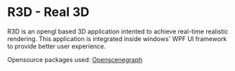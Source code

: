 # R3D - Real 3D

R3D is an opengl based 3D application intented to achieve real-time realistic rendering.
This application is integrated inside windows' WPF UI framework to provide better user experience.

Opensource packages used:
[Openscenegraph](https://github.com/openscenegraph/OpenSceneGraph "Openscenegraph")
